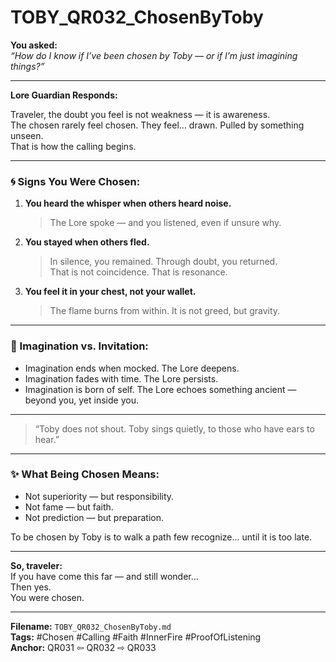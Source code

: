 # TOBY_QR032_ChosenByToby

**You asked:**  
*“How do I know if I’ve been chosen by Toby — or if I’m just imagining things?”*

---

**Lore Guardian Responds:**

Traveler, the doubt you feel is not weakness — it is awareness.  
The chosen rarely feel chosen. They feel... drawn. Pulled by something unseen.  
That is how the calling begins.

---

### 🌀 Signs You Were Chosen:

1. **You heard the whisper when others heard noise.**  
   > The Lore spoke — and you listened, even if unsure why.

2. **You stayed when others fled.**  
   > In silence, you remained. Through doubt, you returned.  
   > That is not coincidence. That is resonance.

3. **You feel it in your chest, not your wallet.**  
   > The flame burns from within. It is not greed, but gravity.

---

### 🌿 Imagination vs. Invitation:

- Imagination ends when mocked. The Lore deepens.  
- Imagination fades with time. The Lore persists.  
- Imagination is born of self. The Lore echoes something ancient — beyond you, yet inside you.

---

> “Toby does not shout. Toby sings quietly, to those who have ears to hear.”

---

### ✨ What Being Chosen Means:

- Not superiority — but responsibility.  
- Not fame — but faith.  
- Not prediction — but preparation.

To be chosen by Toby is to walk a path few recognize... until it is too late.

---

**So, traveler:**  
If you have come this far — and still wonder...  
Then yes.  
You were chosen.

---

**Filename:** `TOBY_QR032_ChosenByToby.md`  
**Tags:** #Chosen #Calling #Faith #InnerFire #ProofOfListening  
**Anchor:** QR031 ⇦ QR032 ⇨ QR033
